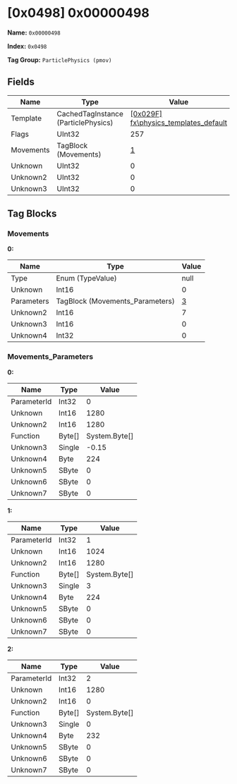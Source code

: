 # [0x0498] 0x00000498

**Name:** ```0x00000498```

**Index:** ```0x0498```

**Tag Group:** ```ParticlePhysics (pmov)```

## Fields

Name	| Type	| Value
---	|---	|---	|
Template	|CachedTagInstance (ParticlePhysics)	|[[0x029F] fx\physics_templates\_default](../ParticlePhysics/029F.md)
Flags	|UInt32	|257
Movements	|TagBlock (Movements)	|[1](#movements)
Unknown	|UInt32	|0
Unknown2	|UInt32	|0
Unknown3	|UInt32	|0


## Tag Blocks

### Movements

**0:**

Name	| Type	| Value
---	|---	|---	|
Type	|Enum (TypeValue)	|null
Unknown	|Int16	|0
Parameters	|TagBlock (Movements_Parameters)	|[3](#movements_parameters)
Unknown2	|Int16	|7
Unknown3	|Int16	|0
Unknown4	|Int32	|0


### Movements_Parameters

**0:**

Name	| Type	| Value
---	|---	|---	|
ParameterId	|Int32	|0
Unknown	|Int16	|1280
Unknown2	|Int16	|1280
Function	|Byte[]	|System.Byte[]
Unknown3	|Single	|-0.15
Unknown4	|Byte	|224
Unknown5	|SByte	|0
Unknown6	|SByte	|0
Unknown7	|SByte	|0


**1:**

Name	| Type	| Value
---	|---	|---	|
ParameterId	|Int32	|1
Unknown	|Int16	|1024
Unknown2	|Int16	|1280
Function	|Byte[]	|System.Byte[]
Unknown3	|Single	|3
Unknown4	|Byte	|224
Unknown5	|SByte	|0
Unknown6	|SByte	|0
Unknown7	|SByte	|0


**2:**

Name	| Type	| Value
---	|---	|---	|
ParameterId	|Int32	|2
Unknown	|Int16	|1280
Unknown2	|Int16	|0
Function	|Byte[]	|System.Byte[]
Unknown3	|Single	|0
Unknown4	|Byte	|232
Unknown5	|SByte	|0
Unknown6	|SByte	|0
Unknown7	|SByte	|0


